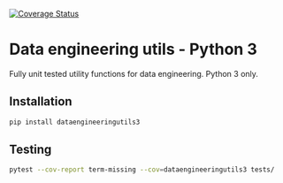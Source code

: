 [![Coverage Status](https://coveralls.io/repos/github/moj-analytical-services/dataengineeringutils3/badge.svg?branch=master)](https://coveralls.io/github/moj-analytical-services/dataengineeringutils3?branch=master)

# Data engineering utils - Python 3

Fully unit tested utility functions for data engineering. Python 3 only.  


## Installation

```bash
pip install dataengineeringutils3
```


## Testing

```bash
pytest --cov-report term-missing --cov=dataengineeringutils3 tests/
```
